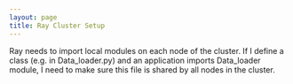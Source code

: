 ```yaml
---
layout: page
title: Ray Cluster Setup
---
```


Ray needs to import local modules on each node of the cluster. If I define a class (e.g. in Data_loader.py) and an application imports Data_loader module, I need to make sure this file is shared by all nodes in the cluster. 